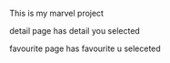 This is my marvel project

detail page has detail you selected

favourite page has favourite u seleceted